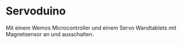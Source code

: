 # Servoduino
Mit einem Wemos Microcontroller und einem Servo Wandtablets mit Magnetsensor an und ausschalten. 
